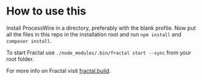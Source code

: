 # How to use this

Install ProcessWire in a directory, preferably with the blank profile. Now put all the files in this repo in the installation root and run `npm install` and `composer install`. 

To start Fractal use `./node_modules/.bin/fractal start --sync` from your root folder.

For more info on Fractal visit [fractal.build](http://fractal.build).